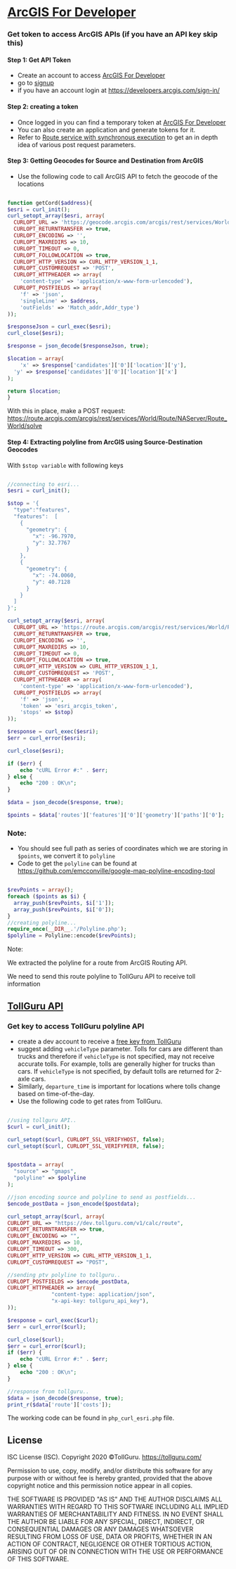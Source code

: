 # [ArcGIS For Developer](https://developers.arcgis.com)

### Get token to access ArcGIS APIs (if you have an API key skip this)
#### Step 1: Get API Token
* Create an account to access [ArcGIS For Developer](https://developers.arcgis.com/dashboard)
* go to [signup](https://developers.arcgis.com/sign-up/)
* if you have an account login at https://developers.arcgis.com/sign-in/

#### Step 2: creating a token
* Once logged in you can find a temporary token at [ArcGIS For Developer](https://developers.arcgis.com/dashboard)
* You can also create an application and generate tokens for it.
* Refer to [Route service with synchronous execution](https://developers.arcgis.com/rest/network/api-reference/route-synchronous-service.htm) to get an in depth idea of various post request 
  parameters.
  
#### Step 3: Getting Geocodes for Source and Destination from ArcGIS
* Use the following code to call ArcGIS API to fetch the geocode of the locations
```php

function getCord($address){
$esri = curl_init();
curl_setopt_array($esri, array(
  CURLOPT_URL => 'https://geocode.arcgis.com/arcgis/rest/services/World/GeocodeServer/findAddressCandidates',
  CURLOPT_RETURNTRANSFER => true,
  CURLOPT_ENCODING => '',
  CURLOPT_MAXREDIRS => 10,
  CURLOPT_TIMEOUT => 0,
  CURLOPT_FOLLOWLOCATION => true,
  CURLOPT_HTTP_VERSION => CURL_HTTP_VERSION_1_1,
  CURLOPT_CUSTOMREQUEST => 'POST',
  CURLOPT_HTTPHEADER => array(
  	'content-type' => 'application/x-www-form-urlencoded'),
  CURLOPT_POSTFIELDS => array(
    'f' => 'json',
	'singleLine' => $address,
	'outFields' => 'Match_addr,Addr_type')
));

$responseJson = curl_exec($esri);
curl_close($esri);

$response = json_decode($responseJson, true);

$location = array(
	'x' => $response['candidates']['0']['location']['y'],
  'y' => $response['candidates']['0']['location']['x']
);

return $location;
}

```
With this in place, make a POST request: https://route.arcgis.com/arcgis/rest/services/World/Route/NAServer/Route_World/solve

#### Step 4: Extracting polyline from ArcGIS using Source-Destination Geocodes

With `$stop variable` with following keys

```php

//connecting to esri...
$esri = curl_init();

$stop = '{
  "type":"features",
  "features":  [
    {
      "geometry": {
        "x": -96.7970,
        "y": 32.7767
      }
    },
    {
      "geometry": {
        "x": -74.0060, 
        "y": 40.7128
      }
    }
  ]
}';

curl_setopt_array($esri, array(
  CURLOPT_URL => 'https://route.arcgis.com/arcgis/rest/services/World/Route/NAServer/Route_World/solve',
  CURLOPT_RETURNTRANSFER => true,
  CURLOPT_ENCODING => '',
  CURLOPT_MAXREDIRS => 10,
  CURLOPT_TIMEOUT => 0,
  CURLOPT_FOLLOWLOCATION => true,
  CURLOPT_HTTP_VERSION => CURL_HTTP_VERSION_1_1,
  CURLOPT_CUSTOMREQUEST => 'POST',
  CURLOPT_HTTPHEADER => array(
  	'content-type' => 'application/x-www-form-urlencoded'),
  CURLOPT_POSTFIELDS => array(
    'f' => 'json',
    'token' => 'esri_arcgis_token',
    'stops' => $stop)
));

$response = curl_exec($esri);
$err = curl_error($esri);

curl_close($esri);

if ($err) {
    echo "cURL Error #:" . $err;
} else {
    echo "200 : OK\n";
}

$data = json_decode($response, true);

$points = $data['routes']['features']['0']['geometry']['paths']['0'];


```

### Note:
* You should see full path as series of coordinates which we are storing in `$points`, we convert it to
`polyline`
* Code to get the `polyline` can be found at https://github.com/emcconville/google-map-polyline-encoding-tool


```php

$revPoints = array();
foreach ($points as $i) {
  array_push($revPoints, $i['1']);
  array_push($revPoints, $i['0']);
}
//creating polyline...
require_once(__DIR__.'/Polyline.php');
$polyline = Polyline::encode($revPoints);

```

Note:

We extracted the polyline for a route from ArcGIS Routing API.

We need to send this route polyline to TollGuru API to receive toll information

## [TollGuru API](https://tollguru.com/developers/docs/)

### Get key to access TollGuru polyline API
* create a dev account to receive a [free key from TollGuru](https://tollguru.com/developers/get-api-key)
* suggest adding `vehicleType` parameter. Tolls for cars are different than trucks and therefore if `vehicleType` is not specified, may not receive accurate tolls. For example, tolls are generally higher for trucks than cars. If `vehicleType` is not specified, by default tolls are returned for 2-axle cars. 
* Similarly, `departure_time` is important for locations where tolls change based on time-of-the-day.
* Use the following code to get rates from TollGuru.

```php

//using tollguru API..
$curl = curl_init();

curl_setopt($curl, CURLOPT_SSL_VERIFYHOST, false);
curl_setopt($curl, CURLOPT_SSL_VERIFYPEER, false);


$postdata = array(
  "source" => "gmaps",
  "polyline" => $polyline
);

//json encoding source and polyline to send as postfields...
$encode_postData = json_encode($postdata);

curl_setopt_array($curl, array(
CURLOPT_URL => "https://dev.tollguru.com/v1/calc/route",
CURLOPT_RETURNTRANSFER => true,
CURLOPT_ENCODING => "",
CURLOPT_MAXREDIRS => 10,
CURLOPT_TIMEOUT => 300,
CURLOPT_HTTP_VERSION => CURL_HTTP_VERSION_1_1,
CURLOPT_CUSTOMREQUEST => "POST",

//sending ptv polyline to tollguru..
CURLOPT_POSTFIELDS => $encode_postData,
CURLOPT_HTTPHEADER => array(
              "content-type: application/json",
              "x-api-key: tollguru_api_key"),
));

$response = curl_exec($curl);
$err = curl_error($curl);

curl_close($curl);
$err = curl_error($curl);
if ($err) {
    echo "cURL Error #:" . $err;
} else {
    echo "200 : OK\n";
}

//response from tollguru..
$data = json_decode($response, true);
print_r($data['route']['costs']);

```

The working code can be found in `php_curl_esri.php` file.

## License
ISC License (ISC). Copyright 2020 &copy;TollGuru. https://tollguru.com/

Permission to use, copy, modify, and/or distribute this software for any purpose with or without fee is hereby granted, provided that the above copyright notice and this permission notice appear in all copies.

THE SOFTWARE IS PROVIDED "AS IS" AND THE AUTHOR DISCLAIMS ALL WARRANTIES WITH REGARD TO THIS SOFTWARE INCLUDING ALL IMPLIED WARRANTIES OF MERCHANTABILITY AND FITNESS. IN NO EVENT SHALL THE AUTHOR BE LIABLE FOR ANY SPECIAL, DIRECT, INDIRECT, OR CONSEQUENTIAL DAMAGES OR ANY DAMAGES WHATSOEVER RESULTING FROM LOSS OF USE, DATA OR PROFITS, WHETHER IN AN ACTION OF CONTRACT, NEGLIGENCE OR OTHER TORTIOUS ACTION, ARISING OUT OF OR IN CONNECTION WITH THE USE OR PERFORMANCE OF THIS SOFTWARE.
